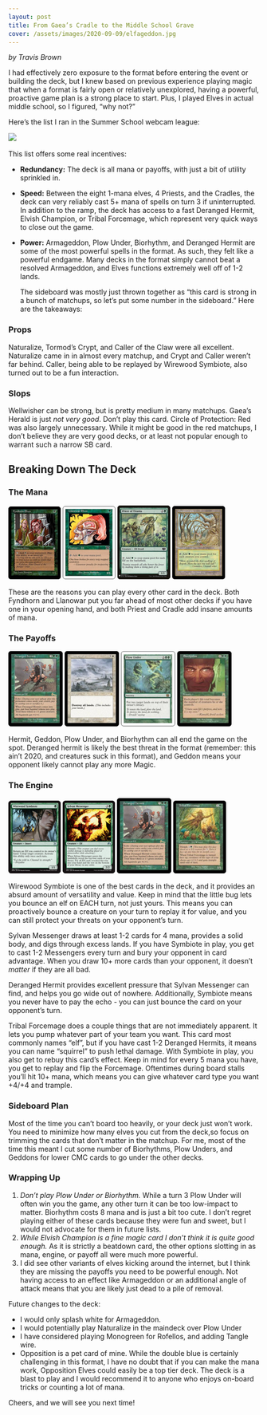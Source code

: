 ```yaml
---
layout: post
title: From Gaea’s Cradle to the Middle School Grave
cover: /assets/images/2020-09-09/elfageddon.jpg
---
```


_by Travis Brown_

I had  effectively zero exposure to the format before entering the event or
building the deck, but I knew based on previous experience playing magic that
when a format is fairly open or relatively unexplored, having a powerful,
proactive game plan is a strong place to start. Plus, I played Elves in actual
middle school, so I figured, “why not?”

Here’s the list I ran in the Summer School webcam league:

![](/assets/images/2020-09-09/elfageddon.jpg)

This list offers some real incentives:

* **Redundancy:** The deck is all mana or payoffs, with just a bit of
	utility sprinkled in.
*	**Speed:** Between the eight 1-mana elves, 4 Priests, and the Cradles,
	the deck can very reliably cast 5+ mana of spells on turn 3 if uninterrupted.
	In addition to the ramp, the deck has access to a fast Deranged Hermit, Elvish
	Champion, or Tribal Forcemage, which represent very quick ways to close out the
	game.
*	**Power:** Armageddon, Plow Under, Biorhythm, and Deranged Hermit are
	some of the most powerful spells in the format. As such, they felt like a
	powerful endgame. Many decks in the format simply cannot beat a resolved
	Armageddon, and Elves functions extremely well off of 1-2 lands.

	The sideboard was mostly just thrown together as “this card is strong in a
	bunch of matchups, so let’s put some number in the sideboard.” Here are the
	takeaways:

### Props

Naturalize, Tormod’s Crypt, and Caller of the Claw were all
excellent. Naturalize came in in almost every matchup, and Crypt and Caller
weren’t far behind. Caller, being able to be replayed by Wirewood Symbiote,
also turned out to be a fun interaction.

### Slops

Wellwisher can be strong, but is pretty medium in many matchups.
Gaea’s Herald is just *not very good*. Don’t play this card. Circle of
Protection: Red was also largely unnecessary. While it might be good in the red
matchups, I don’t believe they are very good decks, or at least not popular
enough to warrant such a narrow SB card.

## Breaking Down The Deck

### The Mana

![](/assets/images/2020-09-09/fyndhorn.png)
![](/assets/images/2020-09-09/llanowar.png)
![](/assets/images/2020-09-09/priest.png)
![](/assets/images/2020-09-09/cradle.png)

These are the reasons you can play every other card in the deck. Both Fyndhorn
and Llanowar put you far ahead of most other decks if you have one in your
opening hand, and both Priest and Cradle add insane amounts of mana.

### The Payoffs

![](/assets/images/2020-09-09/hermit.png)
![](/assets/images/2020-09-09/geddon.png)
![](/assets/images/2020-09-09/plow.png)
![](/assets/images/2020-09-09/bio.png)

Hermit, Geddon, Plow Under, and Biorhythm can all end the game on the spot.
Deranged hermit is likely the best threat in the format (remember: this ain’t
2020, and creatures suck in this format), and Geddon means your opponent likely
cannot play any more Magic.

### The Engine

![](/assets/images/2020-09-09/symbiote.png)
![](/assets/images/2020-09-09/messenger.png)
![](/assets/images/2020-09-09/hermit.png)
![](/assets/images/2020-09-09/forcemage.png)

Wirewood Symbiote is one of the best cards in the deck, and it provides an
absurd amount of versatility and value. Keep in mind that the little bug lets
you bounce an elf on EACH turn, not just yours. This means you can proactively
bounce a creature on your turn to replay it for value, and you can still
protect your threats on your opponent’s turn.

Sylvan Messenger draws at least 1-2 cards for 4 mana, provides a solid body,
and digs through excess lands. If you have Symbiote in play, you get to cast
1-2 Messengers every turn and bury your opponent in card advantage. When you
draw 10+ more cards than your opponent, it doesn’t *matter* if they are all
bad.

Deranged Hermit provides excellent pressure that Sylvan Messenger can find, and
helps you go wide out of nowhere. Additionally, Symbiote means you never have
to pay the echo - you can just bounce the card on your opponent’s turn.

Tribal Forcemage does a couple things that are not immediately apparent. It
lets you pump whatever part of your team you want. This card most commonly
names “elf”, but if you have cast 1-2 Deranged Hermits, it means you can
name “squirrel” to push lethal damage. With Symbiote in play, you also get
to rebuy this card’s effect. Keep in mind for every 5 mana you have, you get
to replay and flip the Forcemage. Oftentimes during board stalls you’ll hit
10+ mana, which means you can give whatever card type you want +4/+4 and
trample.

### Sideboard Plan

Most of the time you can’t board too heavily, or your deck just
won’t work. You need to minimize how many elves you cut from the deck,so
focus on trimming the cards that don’t matter in the matchup. For me, most of
the time this meant I cut some number of Biorhythms, Plow Unders, and Geddons
for lower CMC cards to go under the other decks.

### Wrapping Up

1.	*Don’t play Plow Under or Biorhythm.* While a turn 3 Plow Under will
	often win you the game, any other turn it can be too low-impact to matter.
	Biorhythm costs 8 mana and is just a bit too cute. I don’t regret playing
	either of these cards because they were fun and sweet, but I would not advocate
	for them in future lists.
2. *While Elvish Champion is a fine magic card I don’t think it is quite
	good enough.* As it is strictly a beatdown card, the other options slotting in
	as mana, engine, or payoff all were much more powerful.
3.	I did see other variants of elves kicking around the internet, but I
	think they are missing the payoffs you need to be powerful enough. Not having
	access to an effect like Armageddon or an additional angle of attack means that
	you are likely just dead to a pile of removal.

Future changes to the deck:

*	I would only splash white for Armageddon.
*	I would potentially play Naturalize in the maindeck over Plow Under
*	I have considered playing Monogreen for Rofellos, and adding Tangle
	wire.
*	Opposition is a pet card of mine. While the double blue is certainly
	challenging in this format, I have no doubt that if you can make the mana work,
	Opposition Elves could easily be a top tier deck.
	The deck is a blast to play and I would recommend it to anyone who enjoys
	on-board tricks or counting a lot of mana.

Cheers, and we will see you next time!

